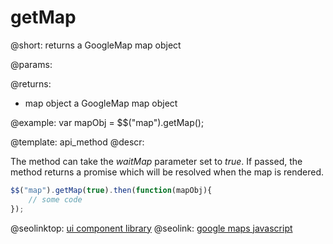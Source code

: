 getMap
=============

@short:
	returns a GoogleMap map object

@params:

@returns:

- map		object		a GoogleMap map object

@example:
var mapObj = $$("map").getMap();


@template:	api_method
@descr:

The method can take the *waitMap* parameter set to *true*. If passed, the method returns a promise which will be resolved when the map is rendered.

~~~js
$$("map").getMap(true).then(function(mapObj){
    // some code
});
~~~



@seolinktop: [ui component library](https://webix.com)
@seolink: [google maps javascript](https://webix.com/widget/maps/)
